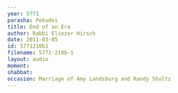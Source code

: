 ```yaml
---
year: 5771
parasha: Pekudei
title: End of an Era
author: Rabbi Eliezer Hirsch
date: 2011-03-05
id: 5771210b1
filename: 5771-210b-1
layout: audio
moment: 
shabbat: 
occasion: Marriage of Amy Landsburg and Randy Shultz
---
```

